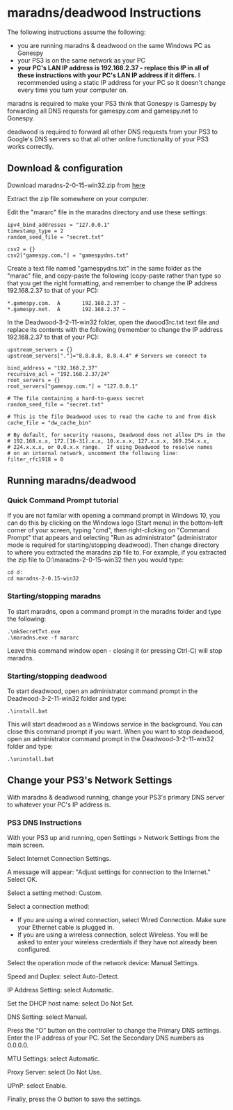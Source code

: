 # maradns/deadwood Instructions

The following instructions assume the following:

* you are running maradns & deadwood on the same Windows PC as Gonespy
* your PS3 is on the same network as your PC
* **your PC's LAN IP address is 192.168.2.37 - replace this IP in all of these instructions with your PC's LAN IP address if it differs.** I recommended using a static IP address for your PC so it doesn't change every time you turn your computer on.

maradns is required to make your PS3 think that Gonespy is Gamespy by forwarding all DNS requests for gamespy.com and gamespy.net to Gonespy.

deadwood is required to forward all other DNS requests from your PS3 to Google's DNS servers so that all other online functionality of your PS3 works correctly.

## Download & configuration

Download maradns-2-0-15-win32.zip from [here](http://maradns.samiam.org/download.html)

Extract the zip file somewhere on your computer.

Edit the "mararc" file in the maradns directory and use these settings:

```
ipv4_bind_addresses = "127.0.0.1"
timestamp_type = 2
random_seed_file = "secret.txt"

csv2 = {}
csv2["gamespy.com."] = "gamespydns.txt"
```

Create a text file named "gamespydns.txt" in the same folder as the "marac" file, and copy-paste the following (copy-paste rather than type so that you get the right formatting, and remember to change the IP address 192.168.2.37 to that of your PC):

```
*.gamespy.com.  A		192.168.2.37 ~
*.gamespy.net.  A		192.168.2.37 ~
```

In the Deadwood-3-2-11-win32 folder, open the dwood3rc.txt text file and replace its contents with the following (remember to change the IP address 192.168.2.37 to that of your PC):

```
upstream_servers = {}
upstream_servers["."]="8.8.8.8, 8.8.4.4" # Servers we connect to

bind_address = "192.168.2.37"
recursive_acl = "192.168.2.37/24"
root_servers = {}
root_servers["gamespy.com."] = "127.0.0.1"

# The file containing a hard-to-guess secret
random_seed_file = "secret.txt" 

# This is the file Deadwood uses to read the cache to and from disk
cache_file = "dw_cache_bin"

# By default, for security reasons, Deadwood does not allow IPs in the
# 192.168.x.x, 172.[16-31].x.x, 10.x.x.x, 127.x.x.x, 169.254.x.x,
# 224.x.x.x, or 0.0.x.x range.  If using Deadwood to resolve names
# on an internal network, uncomment the following line:
filter_rfc1918 = 0
```

## Running maradns/deadwood

### Quick Command Prompt tutorial

If you are not familar with opening a command prompt in Windows 10, you can do this by clicking on the Windows logo (Start menu) in the bottom-left corner of your screen, typing "cmd", then right-clicking on "Command Prompt" that appears and selecting "Run as administrator" (administrator mode is required for starting/stopping deadwood). Then change directory to where you extracted the maradns zip file to. For example, if you extracted the zip file to D:\maradns-2-0-15-win32 then you would type:

```
cd d:
cd maradns-2-0.15-win32
```

### Starting/stopping maradns

To start maradns, open a command prompt in the maradns folder and type the following:

```
.\mkSecretTxt.exe
.\maradns.exe -f mararc
```

Leave this command window open - closing it (or pressing Ctrl-C) will stop maradns.

### Starting/stopping deadwood

To start deadwood, open an administrator command prompt in the Deadwood-3-2-11-win32 folder and type:

```
.\install.bat
```

This will start deadwood as a Windows service in the background. You can close this command prompt if you want. When you want to stop deadwood, open an administrator command prompt in the Deadwood-3-2-11-win32 folder and type:

```
.\uninstall.bat
```

## Change your PS3's Network Settings

With maradns & deadwood running, change your PS3's primary DNS server to whatever your PC's IP address is.

### PS3 DNS Instructions

With your PS3 up and running, open Settings > Network Settings from the main screen.

Select Internet Connection Settings.

A message will appear: "Adjust settings for connection to the Internet." Select OK.

Select a setting method: Custom.

Select a connection method:

* If you are using a wired connection, select Wired Connection. Make sure your Ethernet cable is plugged in.
* If you are using a wireless connection, select Wireless. You will be asked to enter your wireless credentials if they have not already been configured.

Select the operation mode of the network device: Manual Settings.

Speed and Duplex: select Auto-Detect.

IP Address Setting: select Automatic.

Set the DHCP host name: select Do Not Set.

DNS Setting: select Manual.

Press the “O” button on the controller to change the Primary DNS settings. Enter the IP address of your PC. Set the Secondary DNS numbers as 0.0.0.0.

MTU Settings: select Automatic.

Proxy Server: select Do Not Use.

UPnP: select Enable.

Finally, press the O button to save the settings.
